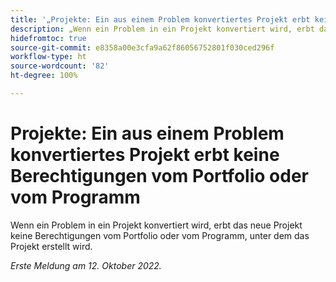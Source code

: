 ```yaml
---
title: '„Projekte: Ein aus einem Problem konvertiertes Projekt erbt keine Berechtigungen vom Portfolio oder vom Programm'
description: „Wenn ein Problem in ein Projekt konvertiert wird, erbt das neue Projekt keine Berechtigungen vom Portfolio oder vom Programm, unter dem das Projekt erstellt wird.“
hidefromtoc: true
source-git-commit: e8358a00e3cfa9a62f86056752801f030ced296f
workflow-type: ht
source-wordcount: '82'
ht-degree: 100%

---
```



# Projekte: Ein aus einem Problem konvertiertes Projekt erbt keine Berechtigungen vom Portfolio oder vom Programm

Wenn ein Problem in ein Projekt konvertiert wird, erbt das neue Projekt keine Berechtigungen vom Portfolio oder vom Programm, unter dem das Projekt erstellt wird.

_Erste Meldung am 12. Oktober 2022._

